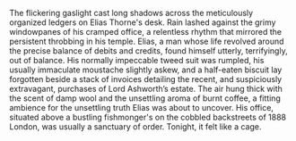 The flickering gaslight cast long shadows across the meticulously organized ledgers on Elias Thorne's desk.  Rain lashed against the grimy windowpanes of his cramped office, a relentless rhythm that mirrored the persistent throbbing in his temple. Elias, a man whose life revolved around the precise balance of debits and credits, found himself utterly, terrifyingly, out of balance.  His normally impeccable tweed suit was rumpled, his usually immaculate moustache slightly askew, and a half-eaten biscuit lay forgotten beside a stack of invoices detailing the recent, and suspiciously extravagant, purchases of Lord Ashworth’s estate.  The air hung thick with the scent of damp wool and the unsettling aroma of burnt coffee, a fitting ambience for the unsettling truth Elias was about to uncover.  His office, situated above a bustling fishmonger's on the cobbled backstreets of 1888 London, was usually a sanctuary of order. Tonight, it felt like a cage.
